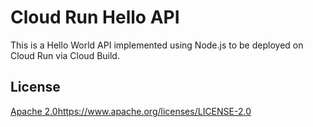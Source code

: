 # Cloud Run Hello API

This is a Hello World API implemented using Node.js to be deployed on Cloud Run via Cloud Build.

## License

[Apache 2.0]()https://www.apache.org/licenses/LICENSE-2.0
